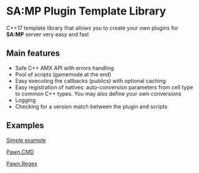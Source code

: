 # SA:MP Plugin Template Library

C++17 template library that allows you to create your own plugins for **SA:MP** server very easy and fast

## Main features
* Safe C++ AMX API with errors handling
* Pool of scripts (gamemode at the end)
* Easy executing the callbacks (publics) with optional caching
* Easy registration of natives: auto-conversion parameters from cell type to common C++ types. You may also define your own conversions
* Logging
* Checking for a version match between the plugin and scripts

## Examples
[Simple example](https://github.com/urShadow/samp-ptl/tree/master/example)

[Pawn.CMD](https://github.com/urShadow/Pawn.CMD)

[Pawn.Regex](https://github.com/urShadow/Pawn.Regex)
